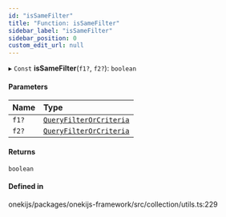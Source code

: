 ```yaml
---
id: "isSameFilter"
title: "Function: isSameFilter"
sidebar_label: "isSameFilter"
sidebar_position: 0
custom_edit_url: null
---
```


▸ `Const` **isSameFilter**(`f1?`, `f2?`): `boolean`

#### Parameters

| Name | Type |
| :------ | :------ |
| `f1?` | [`QueryFilterOrCriteria`](../types/QueryFilterOrCriteria.md) |
| `f2?` | [`QueryFilterOrCriteria`](../types/QueryFilterOrCriteria.md) |

#### Returns

`boolean`

#### Defined in

onekijs/packages/onekijs-framework/src/collection/utils.ts:229
